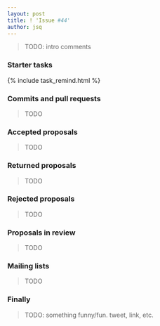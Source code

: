 ```yaml
---
layout: post
title: ! 'Issue #44'
author: jsq
---
```


> TODO: intro comments

<!--excerpt-->

### Starter tasks

{% include task_remind.html %}

### Commits and pull requests

> TODO

### Accepted proposals

> TODO

### Returned proposals

> TODO

### Rejected proposals

> TODO

### Proposals in review

> TODO

### Mailing lists

> TODO

### Finally

> TODO: something funny/fun. tweet, link, etc.
